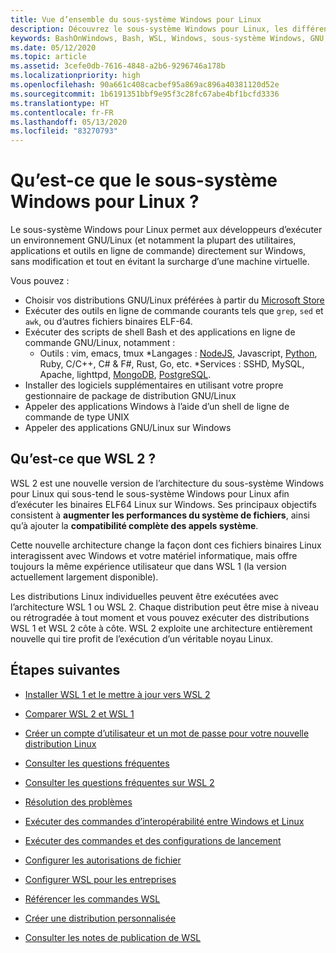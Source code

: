 ```yaml
---
title: Vue d’ensemble du sous-système Windows pour Linux
description: Découvrez le sous-système Windows pour Linux, les différentes versions et les différentes façons de les utiliser.
keywords: BashOnWindows, Bash, WSL, Windows, sous-système Windows, GNU, Linux
ms.date: 05/12/2020
ms.topic: article
ms.assetid: 3cefe0db-7616-4848-a2b6-9296746a178b
ms.localizationpriority: high
ms.openlocfilehash: 90a661c408cacbef95a869ac896a40381120d52e
ms.sourcegitcommit: 1b6191351bbf9e95f3c28fc67abe4bf1bcfd3336
ms.translationtype: HT
ms.contentlocale: fr-FR
ms.lasthandoff: 05/13/2020
ms.locfileid: "83270793"
---
```

# <a name="what-is-the-windows-subsystem-for-linux"></a>Qu’est-ce que le sous-système Windows pour Linux ?

Le sous-système Windows pour Linux permet aux développeurs d’exécuter un environnement GNU/Linux (et notamment la plupart des utilitaires, applications et outils en ligne de commande) directement sur Windows, sans modification et tout en évitant la surcharge d’une machine virtuelle.

Vous pouvez :

* Choisir vos distributions GNU/Linux préférées à partir du [Microsoft Store](https://aka.ms/wslstore)
* Exécuter des outils en ligne de commande courants tels que `grep`, `sed` et `awk`, ou d’autres fichiers binaires ELF-64.
* Exécuter des scripts de shell Bash et des applications en ligne de commande GNU/Linux, notamment :  
    * Outils : vim, emacs, tmux *Langages : [NodeJS](https://docs.microsoft.com/windows/nodejs/setup-on-wsl2), Javascript, [Python](https://docs.microsoft.com/windows/python/web-frameworks), Ruby, C/C++, C# & F#, Rust, Go, etc. *Services : SSHD, MySQL, Apache, lighttpd, [MongoDB](https://docs.microsoft.com/windows/nodejs/databases), [PostgreSQL](https://docs.microsoft.com/windows/python/databases).
* Installer des logiciels supplémentaires en utilisant votre propre gestionnaire de package de distribution GNU/Linux
* Appeler des applications Windows à l’aide d’un shell de ligne de commande de type UNIX
* Appeler des applications GNU/Linux sur Windows

## <a name="what-is-wsl-2"></a>Qu’est-ce que WSL 2 ?

WSL 2 est une nouvelle version de l’architecture du sous-système Windows pour Linux qui sous-tend le sous-système Windows pour Linux afin d’exécuter les binaires ELF64 Linux sur Windows. Ses principaux objectifs consistent à **augmenter les performances du système de fichiers**, ainsi qu’à ajouter la **compatibilité complète des appels système**.

Cette nouvelle architecture change la façon dont ces fichiers binaires Linux interagissent avec Windows et votre matériel informatique, mais offre toujours la même expérience utilisateur que dans WSL 1 (la version actuellement largement disponible).

Les distributions Linux individuelles peuvent être exécutées avec l’architecture WSL 1 ou WSL 2. Chaque distribution peut être mise à niveau ou rétrogradée à tout moment et vous pouvez exécuter des distributions WSL 1 et WSL 2 côte à côte. WSL 2 exploite une architecture entièrement nouvelle qui tire profit de l’exécution d’un véritable noyau Linux.

## <a name="next-steps"></a>Étapes suivantes

* [Installer WSL 1 et le mettre à jour vers WSL 2](./install-win10.md)

* [Comparer WSL 2 et WSL 1](./compare-versions.md)

* [Créer un compte d’utilisateur et un mot de passe pour votre nouvelle distribution Linux](./user-support.md)

* [Consulter les questions fréquentes](./faq.md)

* [Consulter les questions fréquentes sur WSL 2](./wsl2-faq.md)

* [Résolution des problèmes](./troubleshooting.md)

* [Exécuter des commandes d’interopérabilité entre Windows et Linux](./interop.md)

* [Exécuter des commandes et des configurations de lancement](./wsl-config.md)

* [Configurer les autorisations de fichier](./file-permissions.md)

* [Configurer WSL pour les entreprises](./enterprise.md)

* [Référencer les commandes WSL](./reference.md)

* [Créer une distribution personnalisée](./build-custom-distro.md)

* [Consulter les notes de publication de WSL](./release-notes.md)
